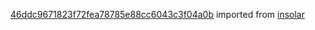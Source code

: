 [46ddc9671823f72fea78785e88cc6043c3f04a0b](https://github.com/insolar/insolar/commit/46ddc9671823f72fea78785e88cc6043c3f04a0b) imported from [insolar](https://github.com/insolar/insolar)
